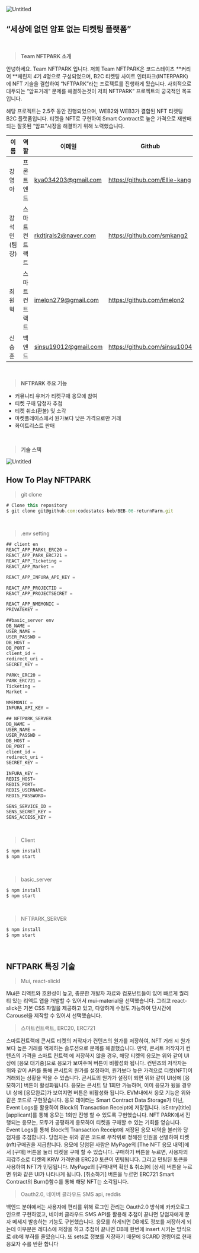 ![Untitled](README/Untitled.png)

## **“세상에 없던 암표 없는 티켓팅 플랫폼”**
<br/>

> **Team NFTPARK 소개**
> 

안녕하세요. Team NFTPARK 입니다. 저희 Team NFTPARK은 코드스테이츠 **커리어 **체린지 *4*기 4명으로 구성되었으며, B2C 티켓팅 사이트 인터파크(INTERPARK)에 NFT 기술을 결합하여 “NFTPARK”라는 프로젝트를 진행하게 됬습니다. 사회적으로 대두되는 “암표거래” 문제를 해결하는것이 저희 NFTPARK” 프로젝트의 궁국적인 목표입니다.

해당 프로젝트는 2.5주 동안 진행되었으며, WEB2와 WEB3가 결합된 NFT 티켓팅 B2C 플랫폼입니다. 티켓을 NFT로 구현하여 Smart Contract로 높은 가격으로 재판매되는 잘못된 “암표”시장을 해결하기 위해 노력했습니다.

| 이름 | 역할 | 이메일 | Github |
| --- | --- | --- | --- | 
| 강영아 | 프론트엔드 | kya034203@gmail.com | https://github.com/Ellie-kang |
| 강석민(팀장) | 스마트컨트랙트 | rkdtjrals2@naver.com | https://github.com/smkang2 |
| 최원혁 | 스마트컨트랙트 | imelon279@gmail.com | https://github.com/imelon2 |
| 신승훈 | 백엔드  | sinsu19012@gmail.com | https://github.com/sinsu1004 |
<br/>

> **NFTPARK 주요 기능**
> 
- 커뮤니티 유저가 티켓구매 응모에 참여
- 티켓 구매 담청자 추첨
- 티켓 취소(환불) 및 소각
- 마켓플레이스에서 원가보다 낮은 가격으로만 거래
- 화이트리스트 판매
<br/>

> **기술 스택**
> 

![Untitled](README/Untitled_1.png)
<br/>

## How To Play  **NFTPARK**

> git clone
> 

```jsx
# Clone this repository
$ git clone git@github.com:codestates-beb/BEB-06-returnFarm.git
```
<br/>

> .env setting
> 

```jsx
## client en
REACT_APP_PARKt_ERC20 = 
REACT_APP_PARK_ERC721 = 
REACT_APP_Ticketing = 
REACT_APP_Market = 

REACT_APP_INFURA_API_KEY = 

REACT_APP_PROJECTID = 
REACT_APP_PROJECTSECRET = 

REACT_APP_NMEMONIC = 
PRIVATEKEY = 

##basic_server env
DB_NAME = 
USER_NAME = 
USER_PASSWD = 
DB_HOST = 
DB_PORT = 
client_id = 
redirect_uri = 
SECRET_KEY = 

PARKt_ERC20 = 
PARK_ERC721 = 
Ticketing = 
Market = 

NMEMONIC = 
INFURA_API_KEY = 

## NFTPARK_SERVER
DB_NAME = 
USER_NAME = 
USER_PASSWD = 
DB_HOST = 
DB_PORT = 
client_id = 
redirect_uri = 
SECRET_KEY = 

INFURA_KEY = 
REDIS_HOST=
REDIS_PORT=
REDIS_USERNAME=
REDIS_PASSWORD=

SENS_SERVICE_ID = 
SENS_SECRET_KEY = 
SENS_ACCESS_KEY = 
```
<br/>

> Client
> 

```jsx
$ npm install 
$ npm start
```
<br/>

> basic_server
> 

```jsx
$ npm install 
$ npm start
```
<br/>

> NFTPARK_SERVER
> 

```jsx
$ npm install 
$ npm start
```
<br/>

## NFTPARK 특징 기술

> Mui, react-slickl
> 

  Mui은 리액트와 호환성이 높고, 충분한 개발자 자료와 컴포넌트들이 있어 빠르게 퀄리티 있는 리액트 앱을 개발할 수 있어서 mui-material을 선택했습니다. 그리고 react-slick은 기본 CSS 파일을 제공하고 있고, 다양하게 수정도 가능하여 단시간에 Carousel을 제작할 수 있어서 선택했습니다.
<br/>

> 스마트컨트랙트, ERC20, ERC721
> 

  스마트컨트랙에 콘서트 티켓의 저작자가 컨텐츠의 원가를 저장하여, NFT 거래 시 원가보다 높은 거래를 억제하는 솔루션으로 문제를 해결했습니다. 만약, 콘서트 저작자가 컨텐츠의 가격을 스마트 컨트랙 에 저장하지 않을 경우, 해당 티켓의 응모는 위와 같이 UI 상에 [응모 대기중]으로 응모가 보여주며 버튼이 비활성화 됩니다. 컨텐츠의 저작자는 위와 같이 API를 통해 콘서트의 원가를 설정하여, 원가보다 높은 가격으로 티켓(NFT)이 거래되는 상황을 막을 수 있습니다. 콘서트의 원가가 설정이 되면 위와 같이 UI상에 [응모하기] 버튼이 활성화됩니다.
  응모는 콘서트 당 1회만 가능하며, 이미 응모가 됬을 경우 UI 상에 [응모완료]가 보여지면 버튼은 비활성화 됩니다. EVM내에서 응모 기능은 위와 같은 코드로 구현됬습니다. 응모 데이터는 Smart Contract Data Storage가 아닌, Event Logs를 활용하여 Block의 Transaction Receipt에 저장됩니다.
  isEntry[title][applicant]를 통해 응모는 1회만 진행 할 수 있도록 구현했습니다. NFT PARK에서 진행되는 응모는, 모두가 공평하게 응모하여 티켓을 구매할 수 있는 기회를 얻습니다. Event Logs를 통해 Block의 Transaction Receipt에 저장된 응모 내역을 불러와 당첨자를 추첨합니다. 당첨자는 위와 같은 코드로 무작위로 정해진 인원을 선별하여 티켓(nft)구매권을 지급합니다. 응모에 당첨된 사람은 MyPage의 [The NFT 응모 내역]에서 [구매] 버튼을 눌러 티켓을 구매 할 수 있습니다. 구매하기 버튼을 누르면, 사용자의 지갑주소로 티켓의 KRW 가격만큼 ERC20 토큰이 민팅됩니다. 그리고 민팅된 토큰을 사용하여 NFT가 민팅됩니다. MyPage의 [구매내역 확인 & 취소]에 [상세] 버튼을 누르면 위와 같은 UI가 나타나게 됩니다. [취소하기] 버튼을 누르면 ERC721 Smart Contract의 Burn()함수를 통해 해당 NFT는 소각됩니다.
<br/>

> Oauth2.0, 네이버 클라우드 SMS api, reddis
> 

  백엔드 분야에서는 사용자에 편리를 위해 로그인 관리는 Oauth2.0 방식에 카카오로그인으로 구현하였고, 네이버 클라우드 SMS API를 활용해 추첨이 끝나면 당첨자에게 문자 메세지 발송하는 기능도 구현했습니다. 응모를 하게되면 DB에도 정보를 저장하게 되는데 이부분은 레디스에 저장을 하고 추첨이 끝나면 DB에 한번에 insert 시키는 방식으로 db에 부하를 줄였습니다. 또 sets로 정보를 저장하기 때문에 SCARD 명령어로 현재 응모자 수를 반환 합니다
